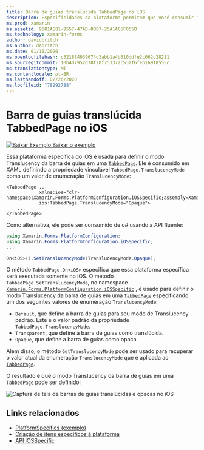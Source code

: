 ```yaml
---
title: Barra de guias translúcida TabbedPage no iOS
description: Especificidades da plataforma permitem que você consumir funcionalidade só está disponível em uma plataforma específica, sem implementar renderizadores personalizados ou efeitos. Este artigo explica como consumir a plataforma específica do iOS que define o modo Translucency da barra de guias em um TabbedPage.
ms.prod: xamarin
ms.assetid: 9581AE81-9557-47AD-8B07-25A1AC5F055B
ms.technology: xamarin-forms
author: davidbritch
ms.author: dabritch
ms.date: 01/16/2020
ms.openlocfilehash: c321884039674d3abb1a4b510ddfe2c062c28211
ms.sourcegitcommit: 10b4d7952d78f20f753372c53af6feb16918555c
ms.translationtype: MT
ms.contentlocale: pt-BR
ms.lasthandoff: 02/26/2020
ms.locfileid: "78292788"
---
```

# <a name="tabbedpage-translucent-tab-bar-on-ios"></a>Barra de guias translúcida TabbedPage no iOS

[![Baixar Exemplo](~/media/shared/download.png) Baixar o exemplo](https://docs.microsoft.com/samples/xamarin/xamarin-forms-samples/userinterface-platformspecifics)

Essa plataforma específica do iOS é usada para definir o modo Translucency da barra de guias em uma [`TabbedPage`](xref:Xamarin.Forms.TabbedPage). Ele é consumido em XAML definindo a propriedade vinculável `TabbedPage.TranslucencyMode` como um valor de enumeração `TranslucencyMode`:

```xaml
<TabbedPage ...
            xmlns:ios="clr-namespace:Xamarin.Forms.PlatformConfiguration.iOSSpecific;assembly=Xamarin.Forms.Core"
            ios:TabbedPage.TranslucencyMode="Opaque">
    ...
</TabbedPage>
```

Como alternativa, ele pode ser consumido de c# usando a API fluente:

```csharp
using Xamarin.Forms.PlatformConfiguration;
using Xamarin.Forms.PlatformConfiguration.iOSSpecific;
...

On<iOS>().SetTranslucencyMode(TranslucencyMode.Opaque);
```

O método `TabbedPage.On<iOS>` especifica que essa plataforma específica será executada somente no iOS. O método `TabbedPage.SetTranslucencyMode`, no namespace [`Xamarin.Forms.PlatformConfiguration.iOSSpecific`](xref:Xamarin.Forms.PlatformConfiguration.iOSSpecific) , é usado para definir o modo Translucency da barra de guias em uma [`TabbedPage`](xref:Xamarin.Forms.TabbedPage) especificando um dos seguintes valores de enumeração `TranslucencyMode`:

- `Default`, que define a barra de guias para seu modo de Translucency padrão. Este é o valor padrão da propriedade `TabbedPage.TranslucencyMode`.
- `Transparent`, que define a barra de guias como translúcida.
- `Opaque`, que define a barra de guias como opaca.

Além disso, o método `GetTranslucencyMode` pode ser usado para recuperar o valor atual da enumeração `TranslucencyMode` que é aplicada ao [`TabbedPage`](xref:Xamarin.Forms.TabbedPage).

O resultado é que o modo Translucency da barra de guias em uma [`TabbedPage`](xref:Xamarin.Forms.TabbedPage) pode ser definido:

![Captura de tela de barras de guias translúcidas e opacas no iOS](tabbedpage-translucent-tabbar-images/translucencymodes.png "Barras de guias translúcidas e opacas")

## <a name="related-links"></a>Links relacionados

- [PlatformSpecifics (exemplo)](https://docs.microsoft.com/samples/xamarin/xamarin-forms-samples/userinterface-platformspecifics)
- [Criação de itens específicos à plataforma](~/xamarin-forms/platform/platform-specifics/index.md#creating-platform-specifics)
- [API iOSSpecific](xref:Xamarin.Forms.PlatformConfiguration.iOSSpecific)
